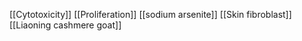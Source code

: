 [[Cytotoxicity]]
[[Proliferation]]
[[sodium arsenite]]
[[Skin fibroblast]]
[[Liaoning cashmere goat]]
